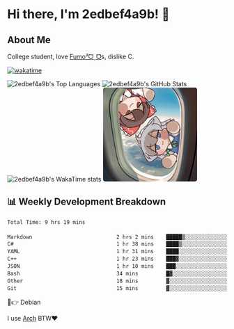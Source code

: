 # Hi there, I'm 2edbef4a9b! 👋

## About Me

College student, love [Fumo²ᗜˬᗜ](https://fumo.systems)s, dislike C.

[![wakatime](https://wakatime.com/badge/user/2bffca04-818a-44eb-b573-0010b6161301.svg)](https://wakatime.com/@2bffca04-818a-44eb-b573-0010b6161301)

<div align="left">
  <picture>
    <source
      srcset="https://github-statistics-2edbef4a9bs-projects.vercel.app/api/top-langs/?username=2edbef4a9b&count_private=true&layout=compact&show_icons=true&langs_count=10&hide_border=true&theme=dracula&bg_color=0d1117ff&text_color=ffffffff&exclude_repo=UCB-CS61A-Summer-2024&hide=CSS%2CHTML%2CPerl%2CJupyter%20Notebook%2CMakefile"
      media="(prefers-color-scheme: dark)"
    />
    <source
      srcset="https://github-statistics-2edbef4a9bs-projects.vercel.app/api/top-langs/?username=2edbef4a9b&count_private=true&layout=compact&show_icons=true&langs_count=10&hide_border=true&theme=default&exclude_repo=UCB-CS61A-Summer-2024&hide=CSS%2CHTML%2CPerl%2CJupyter%20Notebook%2CMakefile"
      media="(prefers-color-scheme: light), (prefers-color-scheme: no-preference)"
    />
    <img
      src="https://github-statistics-2edbef4a9bs-projects.vercel.app/api/top-langs/?username=2edbef4a9b&count_private=true&layout=compact&show_icons=true&langs_count=10&hide_border=true&theme=dracula&exclude_repo=UCB-CS61A-Summer-2024&bg_color=0d1117&hide=CSS%2CHTML%2CPerl%2CJupyter%20Notebook%2CMakefile"
      alt="2edbef4a9b's Top Languages"
      height="210"
    />
  </picture>

  <picture>
    <source
      srcset="https://github-statistics-2edbef4a9bs-projects.vercel.app/api?username=2edbef4a9b&count_private=true&show_icons=true&hide_border=true&theme=dracula&bg_color=0d1117"
      media="(prefers-color-scheme: dark)"
    />
    <source
      srcset="https://github-statistics-2edbef4a9bs-projects.vercel.app/api?username=2edbef4a9b&count_private=true&show_icons=true&hide_border=true&theme=default"
      media="(prefers-color-scheme: light), (prefers-color-scheme: no-preference)"
    />
    <img
      src="https://github-statistics-2edbef4a9bs-projects.vercel.app/api?username=2edbef4a9b&count_private=true&show_icons=true&hide_border=true&theme=dracula&bg_color=0d1117"
      alt="2edbef4a9b's GitHub Stats"
      height="210"
    />
  </picture>
</div>

<div align="left">
  <picture>
    <source
      srcset="https://github-statistics-git-master-2edbef4a9bs-projects.vercel.app/api/wakatime?username=2edbef4a9b&layout=compact&theme=dracula&bg_color=0d1117&hide_border=true&langs_count=10&v2"
      media="(prefers-color-scheme: dark)"
    />
    <source
      srcset="https://github-statistics-git-master-2edbef4a9bs-projects.vercel.app/api/wakatime?username=2edbef4a9b&layout=compact&theme=default&hide_border=true&langs_count=10&v2"
      media="(prefers-color-scheme: light), (prefers-color-scheme: no-preference)"
    />
    <img
      src="https://github-statistics-git-master-2edbef4a9bs-projects.vercel.app/api/wakatime?username=2edbef4a9b&layout=compact&theme=dracula&bg_color=0d1117&hide_border=true&langs_count=10&v2"
      alt="2edbef4a9b's WakaTime stats"
      height="240"
    />
  </picture>

  <picture>
    <img
      src="fumo.gif"
      alt="FumoFumo"
      height="216"
      style="border-radius:5px;"
    />
  </picture>
</div>

## 📊 Weekly Development Breakdown

<!--START_SECTION:waka-->

```txt
Total Time: 9 hrs 19 mins

Markdown                           2 hrs 2 mins    █████▒░░░░░░░░░░░░░░░░░░░   21.21 %
C#                                 1 hr 38 mins    ████▒░░░░░░░░░░░░░░░░░░░░   17.05 %
YAML                               1 hr 31 mins    ████░░░░░░░░░░░░░░░░░░░░░   15.89 %
C++                                1 hr 23 mins    ███▓░░░░░░░░░░░░░░░░░░░░░   14.39 %
JSON                               1 hr 10 mins    ███░░░░░░░░░░░░░░░░░░░░░░   12.23 %
Bash                               34 mins         █▓░░░░░░░░░░░░░░░░░░░░░░░   06.03 %
Other                              18 mins         ▓░░░░░░░░░░░░░░░░░░░░░░░░   03.20 %
Git                                15 mins         ▓░░░░░░░░░░░░░░░░░░░░░░░░   02.62 %
```

<!--END_SECTION:waka-->

🤣👉 Debian

I use [Arch](./arch.png) BTW❤️
